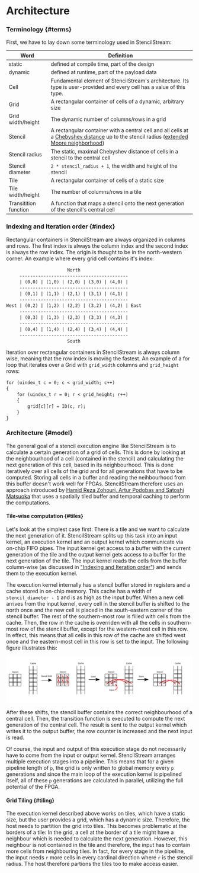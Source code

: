 # Architecture

### Terminology {#terms}

First, we have to lay down some terminology used in StencilStream:

| Word | Definition |
|------|------------|
| static | defined at compile time, part of the design |
| dynamic | defined at runtime, part of the payload data |
| Cell | Fundamental element of StencilStream's architecture. Its type is user-provided and every cell has a value of this type. |
| Grid | A rectangular container of cells of a dynamic, arbitrary size |
| Grid width/height | The dynamic number of columns/rows in a grid |
| Stencil | A rectangular container with a central cell and all cells at a [Chebyshev distance](https://en.wikipedia.org/wiki/Chebyshev_distance) up to the stencil radius ([extended Moore neighborhood](https://en.wikipedia.org/wiki/Moore_neighborhood)) |
| Stencil radius | The static, maximal Chebyshev distance of cells in a stencil to the central cell |
| Stencil diameter | `2 * stencil_radius + 1`, the width and height of the stencil |
| Tile | A rectangular container of cells of a static size |
| Tile width/height | The number of columns/rows in a tile |
| Transitition function | A function that maps a stencil onto the next generation of the stencil's central cell |

### Indexing and Iteration order {#index}

Rectangular containers in StencilStream are always organized in columns and rows. The first index is always the column index and the second index is always the row index. The origin is thought to be in the north-western corner. An example where every grid cell contains it's index:

```
                       North
     -----------------------------------------
     | (0,0) | (1,0) | (2,0) | (3,0) | (4,0) |
     -----------------------------------------
     | (0,1) | (1,1) | (2,1) | (3,1) | (4,1) |
     -----------------------------------------
West | (0,2) | (1,2) | (2,2) | (3,2) | (4,2) | East
     -----------------------------------------
     | (0,3) | (1,3) | (2,3) | (3,3) | (4,3) |
     -----------------------------------------
     | (0,4) | (1,4) | (2,4) | (3,4) | (4,4) |
     -----------------------------------------
                       South
```

Iteration over rectangular containers in StencilStream is always column wise, meaning that the row index is moving the fastest. An example of a for loop that iterates over a Grid with `grid_width` columns and `grid_height` rows:

```
for (uindex_t c = 0; c < grid_width; c++)
{
    for (uindex_t r = 0; r < grid_height; r++)
    {
        grid[c][r] = ID(c, r);
    }
}
```

### Architecture {#model}

The general goal of a stencil execution engine like StencilStream is to calculate a certain generation of a grid of cells. This is done by looking at the neighbourhood of a cell (contained in the stencil) and calculating the next generation of this cell, based in its neighbourhood. This is done iteratively over all cells of the grid and for all generations that have to be computed. Storing all cells in a buffer and reading the neihbourhood from this buffer doesn't work well for FPGAs. StencilStream therefore uses an approach introduced by [Hamid Reza Zohouri, Artur Podobas and Satoshi Matsuoka](https://dl.acm.org/doi/pdf/10.1145/3174243.3174248) that uses a spatially tiled buffer and temporal caching to perform the computations.

#### Tile-wise computation {#tiles}

Let's look at the simplest case first: There is a tile and we want to calculate the next generation of it. StencilStream splits up this task into an input kernel, an execution kernel and an output kernel which communicate via on-chip FIFO pipes. The input kernel get access to a buffer with the current generation of the tile and the output kernel gets access to a buffer for the next generation of the tile. The input kernel reads the cells from the buffer column-wise (as discussed in ["Indexing and Iteration order"](#index)) and sends them to the execution kernel.

The execution kernel internally has a stencil buffer stored in registers and a cache stored in on-chip memory. This cache has a width of `stencil_diameter - 1` and is as high as the input buffer. When a new cell arrives from the input kernel, every cell in the stencil buffer is shifted to the north once and the new cell is placed in the south-eastern corner of the stencil buffer. The rest of the southern-most row is filled with cells from the cache. Then, the row in the cache is overriden with all the cells in southern-most row of the stencil buffer, except for the western-most cell in this row. In effect, this means that all cells in this row of the cache are shifted west once and the eastern-most cell in this row is set to the input. The following figure illustrates this:

![Shifting](shifting.svg)

After these shifts, the stencil buffer contains the correct neighbourhood of a central cell. Then, the transition function is executed to compute the next generation of the central cell. The result is sent to the output kernel which writes it to the output buffer, the row counter is increased and the next input is read.

Of course, the input and output of this execution stage do not necessarily have to come from the input or output kernel. StencilStream arranges multiple execution stages into a pipeline. This means that for a given pipeline length of `p`, the grid is only written to global memory every `p` generations and since the main loop of the execution kernel is pipelined itself, all of these `p` generations are calculated in parallel, utilizing the full potential of the FPGA.

#### Grid Tiling {#tiling}

The execution kernel described above works on tiles, which have a static size, but the user provides a grid, which has a dynamic size. Therefore, the host needs to partition the grid into tiles. This becomes problematic at the borders of a tile: In the grid, a cell at the border of a tile might have a neighbour which is needed to calculate the next generation. However, this neighbour is not contained in the tile and therefore, the input has to contain more cells from neighbouring tiles. In fact, for every stage in the pipeline, the input needs `r` more cells in every cardinal direction where `r` is the stencil radius. The host therefore partions the tiles too to make access easier.
